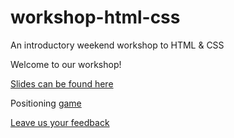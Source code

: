 # workshop-html-css
An introductory weekend workshop to HTML &amp; CSS

Welcome to our workshop!

[Slides can be found here](https://drive.google.com/file/d/0B73woEu0t2mqaUV6bEdJMy03VjQ/view?usp=sharing)

Positioning [game](http://codepen.io/tormod17/pen/WRpBpR?editors=1100)

[Leave us your feedback](https://founderscoders.typeform.com/to/eJT3o1)
